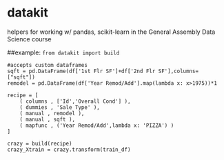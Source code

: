 # datakit
helpers for working w/ pandas, scikit-learn in the General Assembly Data Science course

##example:
`from datakit import build`

```
#accepts custom dataframes
sqft = pd.DataFrame(df['1st Flr SF']+df['2nd Flr SF'],columns=["sqft"])
remodel = pd.DataFrame(df['Year Remod/Add'].map(lambda x: x>1975))*1

recipe = [
    ( columns , ['Id','Overall Cond'] ),
    ( dummies , 'Sale Type' ),
    ( manual , remodel ),
    ( manual , sqft ),
    ( mapfunc , ('Year Remod/Add',lambda x: 'PIZZA') )
]

crazy = build(recipe)
crazy_Xtrain = crazy.transform(train_df)

```

